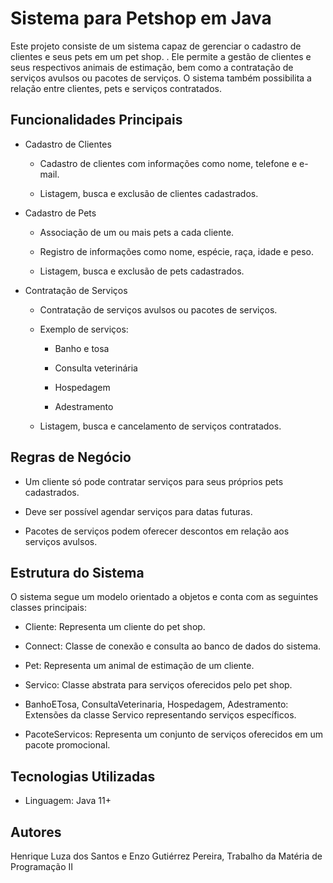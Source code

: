 # Sistema para Petshop em Java

Este projeto consiste de um sistema capaz de gerenciar o cadastro de clientes e seus pets em um
pet shop. . Ele permite a gestão de clientes e seus respectivos animais de
estimação, bem como a contratação de serviços avulsos ou pacotes de serviços.
O sistema também possibilita a relação entre clientes, pets e serviços
contratados.

## Funcionalidades Principais

* Cadastro de Clientes

    * Cadastro de clientes com informações como nome, telefone e e-mail.

    * Listagem, busca e exclusão de clientes cadastrados.

* Cadastro de Pets

    * Associação de um ou mais pets a cada cliente.

    * Registro de informações como nome, espécie, raça, idade e peso.

    * Listagem, busca e exclusão de pets cadastrados.

* Contratação de Serviços

    * Contratação de serviços avulsos ou pacotes de serviços.

    * Exemplo de serviços:

        * Banho e tosa

        * Consulta veterinária

        * Hospedagem

        * Adestramento

    * Listagem, busca e cancelamento de serviços contratados.

## Regras de Negócio

* Um cliente só pode contratar serviços para seus próprios pets cadastrados.

* Deve ser possível agendar serviços para datas futuras.

* Pacotes de serviços podem oferecer descontos em relação aos serviços avulsos.

## Estrutura do Sistema

O sistema segue um modelo orientado a objetos e conta com as seguintes classes principais:

* Cliente: Representa um cliente do pet shop.

* Connect: Classe de conexão e consulta ao banco de dados do sistema.

* Pet: Representa um animal de estimação de um cliente.

* Servico: Classe abstrata para serviços oferecidos pelo pet shop.

* BanhoETosa, ConsultaVeterinaria, Hospedagem, Adestramento: Extensões da classe Servico representando serviços específicos.

* PacoteServicos: Representa um conjunto de serviços oferecidos em um pacote promocional.

## Tecnologias Utilizadas

* Linguagem: Java 11+

## Autores

Henrique Luza dos Santos e Enzo Gutiérrez Pereira, Trabalho da Matéria de Programação II